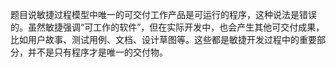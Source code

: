 题目说敏捷过程模型中唯一的可交付工作产品是可运行的程序，这种说法是错误的。虽然敏捷强调“可工作的软件”，但在实际开发中，也会产生其他可交付成果，比如用户故事、测试用例、文档、设计草图等。这些都是敏捷开发过程中的重要部分，并不是只有程序才是唯一的交付物。